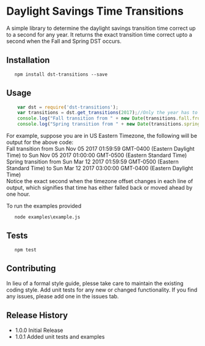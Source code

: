 # Daylight Savings Time Transitions
A simple library to determine the daylight savings transition time correct up to a second for any year. It returns the exact transition time correct upto a second when the Fall and Spring DST occurs. 

## Installation
```shell
   npm install dst-transitions --save
```

## Usage
```js
    var dst = require('dst-transitions');
    var transitions = dst.get_transitions(2017);//Only the year has to be passed as parameter
    console.log("Fall transition from " + new Date(transitions.fall.from) + " to " + new Date(transitions.fall.to));
    console.log("Spring transition from " + new Date(transitions.spring.from) + " to " + new Date(transitions.spring.to));
```
For example, suppose you are in US Eastern Timezone, the following will be output for the above code:<br />
Fall transition from Sun Nov 05 2017 01:59:59 GMT-0400 (Eastern Daylight Time) to Sun Nov 05 2017 01:00:00 GMT-0500 (Eastern Standard Time)<br />
Spring transition from Sun Mar 12 2017 01:59:59 GMT-0500 (Eastern Standard Time) to Sun Mar 12 2017 03:00:00 GMT-0400 (Eastern Daylight Time)<br />
Notice the exact second when the timezone offset changes in each line of output, which signifies that time has either falled back or moved ahead by one hour.<br />

To run the examples provided
```shell
   node examples\example.js
```

## Tests
```shell
   npm test
```

## Contributing
In lieu of a formal style guide, plesse take care to maintain the existing coding style. 
Add unit tests for any new or changed functionality.
If you find any issues, please add one in the issues tab.

## Release History
* 1.0.0 Initial Release
* 1.0.1 Added unit tests and examples